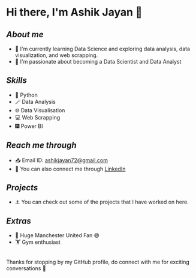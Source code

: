# **Hi there, I'm Ashik Jayan 👋**

## ***About me***

* 🌱 I'm currently learning Data Science and exploring data analysis, data visualization, and web scrapping.  
* 💼 I'm passionate about becoming a Data Scientist and Data Analyst

## ***Skills*** 
* :snake: Python  
* :magic_wand: Data Analysis  
* :globe_with_meridians: Data Visualisation  
* :computer: Web Scrapping  
* :fireworks: Power BI

## ***Reach me through***
* 📥 Email ID: ashikjayan72@gmail.com
* 🧬 You can also connect me through [LinkedIn](www.linkedin.com/in/ashikjayan72)

## ***Projects***
* :anchor: You can check out some of the projects that I have worked on here.


## ***Extras*** 
* 👹 Huge Manchester United Fan :smile:
* 🏋 Gym enthusiast 

##

Thanks for stopping by my GitHub profile, do connect with me for exciting conversations :cherry_blossom: 
